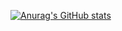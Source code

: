 [![Anurag's GitHub stats](https://github-readme-stats.vercel.app/api?username=ChenKun1997&count_private=true&show_icons=true&theme=THEME_NAME)](https://github.com/anuraghazra/github-readme-stats)

